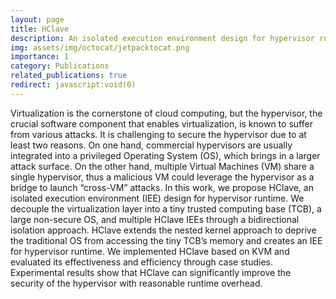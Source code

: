 ```yaml
---
layout: page
title: HClave
description: An isolated execution environment design for hypervisor runtime security
img: assets/img/octocat/jetpacktocat.png
importance: 1
category: Publications
related_publications: true
redirect: javascript:void(0)
---
```


Virtualization is the cornerstone of cloud computing, but the hypervisor, the crucial software component that enables virtualization, is known to suffer from various attacks. It is challenging to secure the hypervisor due to at least two reasons. On one hand, commercial hypervisors are usually integrated into a privileged Operating System (OS), which brings in a larger attack surface. On the other hand, multiple Virtual Machines (VM) share a single hypervisor, thus a malicious VM could leverage the hypervisor as a bridge to launch “cross-VM” attacks. In this work, we propose HClave, an isolated execution environment (IEE) design for hypervisor runtime. We decouple the virtualization layer into a tiny trusted computing base (TCB), a large non-secure OS, and multiple HClave IEEs through a bidirectional isolation approach. HClave extends the nested kernel approach to deprive the traditional OS from accessing the tiny TCB’s memory and creates an IEE for hypervisor runtime. We implemented HClave based on KVM and evaluated its effectiveness and efficiency through case studies. Experimental results show that HClave can significantly improve the security of the hypervisor with reasonable runtime overhead.
